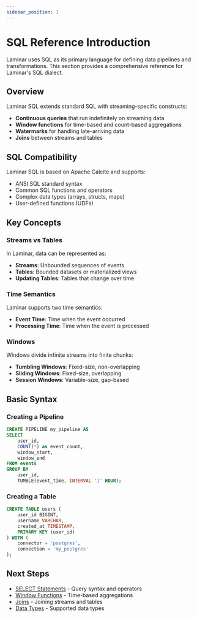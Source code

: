 ```yaml
---
sidebar_position: 1
---
```


# SQL Reference Introduction

Laminar uses SQL as its primary language for defining data pipelines and transformations. This section provides a comprehensive reference for Laminar's SQL dialect.

## Overview

Laminar SQL extends standard SQL with streaming-specific constructs:

- **Continuous queries** that run indefinitely on streaming data
- **Window functions** for time-based and count-based aggregations
- **Watermarks** for handling late-arriving data
- **Joins** between streams and tables

## SQL Compatibility

Laminar SQL is based on Apache Calcite and supports:

- ANSI SQL standard syntax
- Common SQL functions and operators
- Complex data types (arrays, structs, maps)
- User-defined functions (UDFs)

## Key Concepts

### Streams vs Tables

In Laminar, data can be represented as:

- **Streams**: Unbounded sequences of events
- **Tables**: Bounded datasets or materialized views
- **Updating Tables**: Tables that change over time

### Time Semantics

Laminar supports two time semantics:

- **Event Time**: Time when the event occurred
- **Processing Time**: Time when the event is processed

### Windows

Windows divide infinite streams into finite chunks:

- **Tumbling Windows**: Fixed-size, non-overlapping
- **Sliding Windows**: Fixed-size, overlapping
- **Session Windows**: Variable-size, gap-based

## Basic Syntax

### Creating a Pipeline

```sql
CREATE PIPELINE my_pipeline AS
SELECT 
    user_id,
    COUNT(*) as event_count,
    window_start,
    window_end
FROM events
GROUP BY 
    user_id,
    TUMBLE(event_time, INTERVAL '1' HOUR);
```

### Creating a Table

```sql
CREATE TABLE users (
    user_id BIGINT,
    username VARCHAR,
    created_at TIMESTAMP,
    PRIMARY KEY (user_id)
) WITH (
    connector = 'postgres',
    connection = 'my_postgres'
);
```

## Next Steps

- [SELECT Statements](./select) - Query syntax and operators
- [Window Functions](./windows) - Time-based aggregations
- [Joins](./joins) - Joining streams and tables
- [Data Types](./types/primitive) - Supported data types